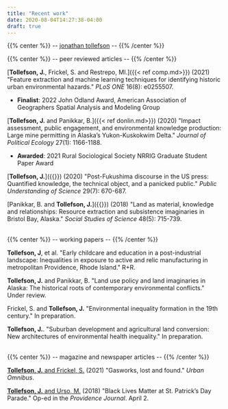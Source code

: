 ```yaml
---
title: "Recent work"
date: 2020-08-04T14:27:38-04:00
draft: true
---
```


{{% center %}}
-- [jonathan tollefson](/) --
{{% /center %}}
<br/>


{{% center %}}
-- peer reviewed articles --
{{% /center %}}

[**Tollefson, J.**, Frickel, S. and Restrepo, MI.]({{< ref comp.md>}}) (2021) "Feature extraction and machine learning techniques for identifying historic urban environmental hazards." _PLoS ONE_ 16(8): e0255507.
- **Finalist**: 2022 John Odland Award, American Association of Geographers Spatial Analysis and Modeling Group

[**Tollefson, J.** and Panikkar, B.]({{< ref donlin.md>}}) (2020) "Impact assessment, public engagement, and environmental knowledge production: Large mine permitting in Alaska’s Yukon-Kuskokwim Delta." _Journal of Political Ecology_ 27(1): 1166-1188.
- **Awarded**: 2021 Rural Sociological Society NRRIG Graduate Student Paper Award

[**Tollefson, J.**]({{<ref fukushima_paper.md>}}) (2020) "Post-Fukushima discourse in the US press: Quantified knowledge, the technical object, and a panicked public." _Public Understanding of Science_ 29(7): 670-687.

[Panikkar, B. and **Tollefson, J.**]({{<ref pebble.md>}}) (2018) "Land as material, knowledge and relationships: Resource extraction and subsistence imaginaries in Bristol Bay, Alaska." _Social Studies of Science_ 48(5): 715-739.




<br/>
{{% center %}}
-- working papers --
{{% /center %}}

**Tollefson, J**, et al. "Early childcare and education in a post-industrial landscape: Inequalities in exposure to active and relic manufacturing in metropolitan Providence, Rhode Island." R+R.

**Tollefson, J.** and Panikkar, B. "Land use policy and land imaginaries in Alaska: The historical roots of contemporary environmental conflicts." Under review.

Frickel, S. and **Tollefson, J.** "Environmental inequality formation in the 19th century." In preparation.

**Tollefson, J.**. "Suburban development and agricultural land conversion: New architectures of environmental health inequality." In preparation.


<br/>
{{% center %}}
-- magazine and newspaper articles --
{{% /center %}}

<a target="_blank" href="https://urbanomnibus.net/2021/07/gasworks-lost-and-found/">**Tollefson, J.** and Frickel, S.</a> (2021) "Gasworks, lost and found." *Urban Omnibus*.

<a target="_blank" href="https://www.providencejournal.com/story/opinion/2016/04/02/jonathan-tollefson-and-michael-urso-black-lives-matter-at-st-patricks-day-parade/32030859007/">**Tollefson, J.** and Urso, M.</a> (2018) "Black Lives Matter at St. Patrick’s Day Parade." Op-ed in the *Providence Journal*. April 2.

<br/>
<br/>
